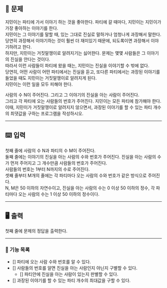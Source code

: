 ## 🚀 문제
지민이는 파티에 가서 이야기 하는 것을 좋아한다. 파티에 갈 때마다, 지민이는 지민이가 가장 좋아하는 이야기를 한다.  
지민이는 그 이야기를 말할 때, 있는 그대로 진실로 말하거나 엄청나게 과장해서 말한다.  
당연히 과장해서 이야기하는 것이 훨씬 더 재미있기 때문에, 되도록이면 과장해서 이야기하려고 한다.  
하지만, 지민이는 거짓말쟁이로 알려지기는 싫어한다. 문제는 몇몇 사람들은 그 이야기의 진실을 안다는 것이다.  
따라서 이런 사람들이 파티에 왔을 때는, 지민이는 진실을 이야기할 수 밖에 없다.  
당연히, 어떤 사람이 어떤 파티에서는 진실을 듣고, 또다른 파티에서는 과장된 이야기를 들었을 때도 지민이는 거짓말쟁이로 알려지게 된다.  
지민이는 이런 일을 모두 피해야 한다.  
  
사람의 수 N이 주어진다. 그리고 그 이야기의 진실을 아는 사람이 주어진다.   
그리고 각 파티에 오는 사람들의 번호가 주어진다. 지민이는 모든 파티에 참가해야 한다.  
이때, 지민이가 거짓말쟁이로 알려지지 않으면서, 과장된 이야기를 할 수 있는 파티 개수의 최댓값을 구하는 프로그램을 작성하시오. 

---

## ⌨️ 입력
첫째 줄에 사람의 수 N과 파티의 수 M이 주어진다.  
둘째 줄에는 이야기의 진실을 아는 사람의 수와 번호가 주어진다. 진실을 아는 사람의 수가 먼저 주어지고 그 개수만큼 사람들의 번호가 주어진다.  
사람들의 번호는 1부터 N까지의 수로 주어진다.  
셋째 줄부터 M개의 줄에는 각 파티마다 오는 사람의 수와 번호가 같은 방식으로 주어진다.  
N, M은 50 이하의 자연수이고, 진실을 아는 사람의 수는 0 이상 50 이하의 정수, 각 파티마다 오는 사람의 수는 1 이상 50 이하의 정수이다.  


---

## 🖥️ 출력
첫째 줄에 문제의 정답을 출력한다.

---

### 📜 기능 목록
- [] 파티에 오는 사람 수와 번호를 알 수 있다.
- [] 사람들의 번호를 알면 진실을 아는 사람인지 아닌지 구별할 수 있다.
  - [] 파티안에 진실을 아는 사람이 있는지 판별할 수 있다.
- [] 과장된 이야기를 할 수 있는 파티 개수의 최대값을 구할 수 있다.
